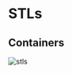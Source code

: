 # STLs
## Containers
![stls](https://user-images.githubusercontent.com/99830416/180994034-d4db4adb-3da8-43e9-8d8d-da687ef70ff7.png)
